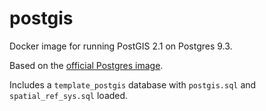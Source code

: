 postgis
=======

Docker image for running PostGIS 2.1 on Postgres 9.3.

Based on the [official Postgres image](http://registry.hub.docker.com/_/postgres/).

Includes a `template_postgis` database with `postgis.sql` and `spatial_ref_sys.sql` loaded.

